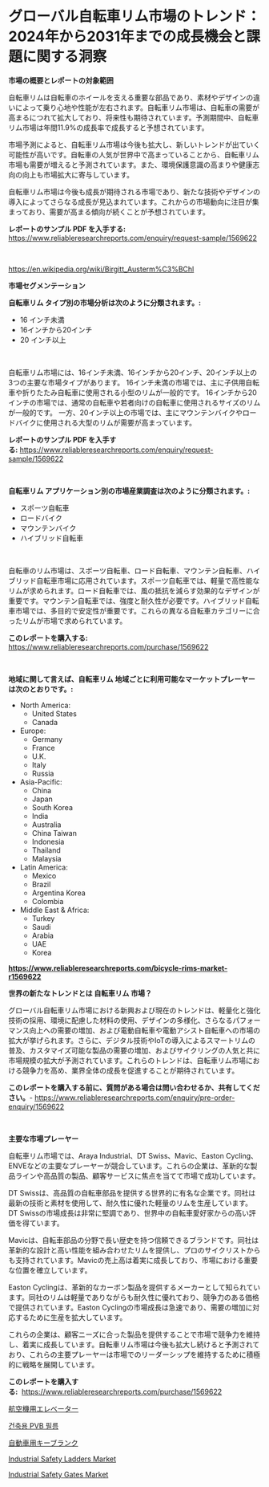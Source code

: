 <p><h1>グローバル自転車リム市場のトレンド：2024年から2031年までの成長機会と課題に関する洞察</h1></p><p><strong>市場の概要とレポートの対象範囲</strong></p>
<p><p>自転車リムは自転車のホイールを支える重要な部品であり、素材やデザインの違いによって乗り心地や性能が左右されます。自転車リム市場は、自転車の需要が高まるにつれて拡大しており、将来性も期待されています。予測期間中、自転車リム市場は年間11.9%の成長率で成長すると予想されています。</p><p>市場予測によると、自転車リム市場は今後も拡大し、新しいトレンドが出ていく可能性が高いです。自転車の人気が世界中で高まっていることから、自転車リム市場も需要が増えると予測されています。また、環境保護意識の高まりや健康志向の向上も市場拡大に寄与しています。</p><p>自転車リム市場は今後も成長が期待される市場であり、新たな技術やデザインの導入によってさらなる成長が見込まれています。これからの市場動向に注目が集まっており、需要が高まる傾向が続くことが予想されています。</p></p>
<p><strong>レポートのサンプル PDF を入手する:</strong> <a href="https://www.reliableresearchreports.com/enquiry/request-sample/1569622">https://www.reliableresearchreports.com/enquiry/request-sample/1569622</a></p>
<p>&nbsp;</p>
<p><a href="https://en.wikipedia.org/wiki/Birgitt_Austerm%C3%BChl">https://en.wikipedia.org/wiki/Birgitt_Austerm%C3%BChl</a></p>
<p><strong>市場セグメンテーション</strong></p>
<p><strong>自転車リム タイプ別の市場分析は次のように分類されます。:</strong></p>
<p><ul><li>16 インチ未満</li><li>16インチから20インチ</li><li>20 インチ以上</li></ul></p>
<p>&nbsp;</p>
<p><p>自転車リム市場には、16インチ未満、16インチから20インチ、20インチ以上の3つの主要な市場タイプがあります。 16インチ未満の市場では、主に子供用自転車や折りたたみ自転車に使用される小型のリムが一般的です。 16インチから20インチの市場では、通常の自転車や若者向けの自転車に使用されるサイズのリムが一般的です。 一方、20インチ以上の市場では、主にマウンテンバイクやロードバイクに使用される大型のリムが需要が高まっています。</p></p>
<p><strong>レポートのサンプル PDF を入手する:</strong>&nbsp;<a href="https://www.reliableresearchreports.com/enquiry/request-sample/1569622">https://www.reliableresearchreports.com/enquiry/request-sample/1569622</a></p>
<p>&nbsp;</p>
<p><strong> 自転車リム アプリケーション別の市場産業調査は次のように分類されます。:</strong></p>
<p><ul><li>スポーツ自転車</li><li>ロードバイク</li><li>マウンテンバイク</li><li>ハイブリッド自転車</li></ul></p>
<p>&nbsp;</p>
<p><p>自転車のリム市場は、スポーツ自転車、ロード自転車、マウンテン自転車、ハイブリッド自転車市場に応用されています。スポーツ自転車では、軽量で高性能なリムが求められます。ロード自転車では、風の抵抗を減らす効果的なデザインが重要です。マウンテン自転車では、強度と耐久性が必要です。ハイブリッド自転車市場では、多目的で安定性が重要です。これらの異なる自転車カテゴリーに合ったリムが市場で求められています。</p></p>
<p><strong>このレポートを購入する:</strong>&nbsp; <a href="https://www.reliableresearchreports.com/purchase/1569622">https://www.reliableresearchreports.com/purchase/1569622</a></p>
<p>&nbsp;</p>
<p><strong>地域に関して言えば、自転車リム 地域ごとに利用可能なマーケットプレーヤーは次のとおりです。:</strong></p>
<p><ul>
    <li>
        North America:
        <ul>
            <li>United States</li>
            <li>Canada</li>
        </ul>
    </li>
    <li>
        Europe:
        <ul>
            <li>Germany</li>
            <li>France</li>
            <li>U.K.</li>
            <li>Italy</li>
            <li>Russia</li>
        </ul>
    </li>
    <li>
        Asia-Pacific:
        <ul>
            <li>China</li>
            <li>Japan</li>
            <li>South Korea</li>
            <li>India</li>
            <li>Australia</li>
            <li>China Taiwan</li>
            <li>Indonesia</li>
            <li>Thailand</li>
            <li>Malaysia</li>
        </ul>
    </li>
    <li>
        Latin America:
        <ul>
            <li>Mexico</li>
            <li>Brazil</li>
            <li>Argentina Korea</li>
            <li>Colombia</li>
        </ul>
    </li>
    <li>
        Middle East & Africa:
        <ul>
            <li>Turkey</li>
            <li>Saudi</li>
            <li>Arabia</li>
            <li>UAE</li>
            <li>Korea</li>
        </ul>
    </li>
    </ul></p>
<p><strong><a href="https://www.reliableresearchreports.com/bicycle-rims-market-r1569622">https://www.reliableresearchreports.com/bicycle-rims-market-r1569622</a></strong>&nbsp;</p>
<p><strong>世界の新たなトレンドとは 自転車リム 市場？</strong></p>
<p><p>グローバル自転車リム市場における新興および現在のトレンドは、軽量化と強化技術の採用、環境に配慮した材料の使用、デザインの多様化、さらなるパフォーマンス向上への需要の増加、および電動自転車や電動アシスト自転車への市場の拡大が挙げられます。さらに、デジタル技術やIoTの導入によるスマートリムの普及、カスタマイズ可能な製品の需要の増加、およびサイクリングの人気と共に市場規模の拡大が予測されています。これらのトレンドは、自転車リム市場における競争力を高め、業界全体の成長を促進することが期待されています。</p></p>
<p><strong>このレポートを購入する前に、質問がある場合は問い合わせるか、共有してください。</strong>- <a href="https://www.reliableresearchreports.com/enquiry/pre-order-enquiry/1569622">https://www.reliableresearchreports.com/enquiry/pre-order-enquiry/1569622</a></p>
<p>&nbsp;</p>
<p><strong>主要な市場プレーヤー</strong></p>
<p><p>自転車リム市場では、Araya Industrial、DT Swiss、Mavic、Easton Cycling、ENVEなどの主要なプレーヤーが競合しています。これらの企業は、革新的な製品ラインや高品質の製品、顧客サービスに焦点を当てて市場で成功しています。</p><p>DT Swissは、高品質の自転車部品を提供する世界的に有名な企業です。同社は最新の技術と素材を使用して、耐久性に優れた軽量のリムを生産しています。DT Swissの市場成長は非常に堅調であり、世界中の自転車愛好家からの高い評価を得ています。</p><p>Mavicは、自転車部品の分野で長い歴史を持つ信頼できるブランドです。同社は革新的な設計と高い性能を組み合わせたリムを提供し、プロのサイクリストからも支持されています。Mavicの売上高は着実に成長しており、市場における重要な位置を確立しています。</p><p>Easton Cyclingは、革新的なカーボン製品を提供するメーカーとして知られています。同社のリムは軽量でありながらも耐久性に優れており、競争力のある価格で提供されています。Easton Cyclingの市場成長は急速であり、需要の増加に対応するために生産を拡大しています。</p><p>これらの企業は、顧客ニーズに合った製品を提供することで市場で競争力を維持し、着実に成長しています。自転車リム市場は今後も拡大し続けると予測されており、これらの主要プレーヤーは市場でのリーダーシップを維持するために積極的に戦略を展開しています。</p></p>
<p><strong>このレポートを購入する:</strong>&nbsp;&nbsp;<a href="https://www.reliableresearchreports.com/purchase/1569622">https://www.reliableresearchreports.com/purchase/1569622</a></p>
<p><p><a href="https://github.com/mohamedbakry57/Market-Research-Report-List-4/blob/main/5458926156732.md">航空機用エレベーター</a></p><p><a href="https://github.com/ROBERTS65DAVID/Market-Research-Report-List-1/blob/main/6398255167934.md">건축용 PVB 필름</a></p><p><a href="https://github.com/zjkmgcs938405/Market-Research-Report-List-2/blob/main/1993475156733.md">自動車用キーブランク</a></p><p><a href="https://issuu.com/reportprime-2/docs/industrial-safety-ladders-market-size-2030.pptx">Industrial Safety Ladders Market</a></p><p><a href="https://issuu.com/reportprime-2/docs/industrial-safety-gates-market-size-2030.pptx">Industrial Safety Gates Market</a></p></p>